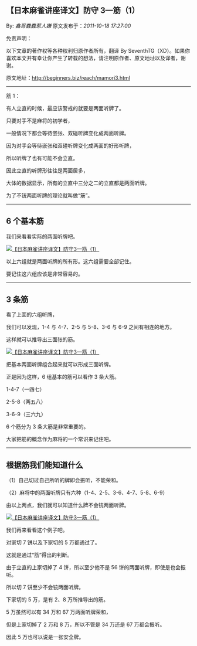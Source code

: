 ## 【日本麻雀讲座译文】防守 3—筋（1）

By: _鑫哥蠢蠢惹人嫌_ 原文发布于：_2011-10-18 17:27:00_

免责声明：

以下文章的著作权等各种权利归原作者所有，翻译 By
SeventhTG（XD）。如果你喜欢本文并有幸让你产生了转载的想法，请注明原作者、原文地址以及译者，谢谢。

原文地址：http://beginners.biz/reach/mamori3.html

---

筋 1：

有人立直的时候，最应该警戒的就要是两面听牌了。

只要对手不是麻将的初学者，

一般情况下都会等待嵌张、双碰听牌变化成两面听牌。

因为对手会等待嵌张和双碰听牌变化成两面的好形听牌，

所以听牌了也有可能不会立直。

因此立直的听牌形往往是两面居多，

大体的数据显示，所有的立直中三分之二的立直都是两面听牌。

为了不铳两面听牌的理论就叫做“筋”。

---

## 6 个基本筋

我们来看看实际的两面听牌吧。

[![【日本麻雀讲座译文】防守3—筋（1）](http://s12.sinaimg.cn/middle/7f78b76fgaf8f76efa58b&690)](http://photo.blog.sina.com.cn/showpic.html#blogid=7f78b76f0100ygll&url=http://s12.sinaimg.cn/orignal/7f78b76fgaf8f76efa58b)

以上六组就是两面听牌的所有形。这六组需要全部记住。

要记住这六组应该是非常容易的。

---

## 3 条筋

看了上面的六组听牌，

我们可以发现，1-4 与 4-7、2-5 与 5-8、3-6 与 6-9 之间有相连的地方。

这样就可以推导出三面张的筋。

[![【日本麻雀讲座译文】防守3—筋（1）](http://s5.sinaimg.cn/middle/7f78b76fg77f4c0693d54&690)](http://photo.blog.sina.com.cn/showpic.html#blogid=7f78b76f0100ygll&url=http://s5.sinaimg.cn/orignal/7f78b76fg77f4c0693d54)

把基本两面听牌组合起来就可以形成三面听牌。

正是因为这样，6 组基本的筋可以看作 3 条大筋。

1-4-7（一四七）

2-5-8（两五八）

3-6-9（三六九）

6 个筋分为 3 条大筋是非常重要的。

大家把筋的概念作为麻将的一个常识来记住吧。

---

## 根据筋我们能知道什么

（1）自己切过自己所听的牌即会振听，不能荣和。

（2）麻将中的两面听牌只有六种（1-4、2-5、3-6、4-7、5-8、6-9）

由以上两点，我们就可以知道什么牌不会铳两面听牌。

[![【日本麻雀讲座译文】防守3—筋（1）](http://s2.sinaimg.cn/middle/7f78b76fgaf8fa52c78a1&690)](http://photo.blog.sina.com.cn/showpic.html#blogid=7f78b76f0100ygll&url=http://s2.sinaimg.cn/orignal/7f78b76fgaf8fa52c78a1)

我们再来看看这个例子吧。

对家切 7 饼以及下家切的 5 万都通过了。

这就是通过“筋”得出的判断。

由于立直的上家切掉了 4 饼，所以至少他不是 56 饼的两面听牌，即使是也会振听。

所以切 7 饼至少不会铳两面听牌。

下家切的 5 万，是有 2、8 万所推导出的筋。

5 万虽然可以有 34 万和 67 万两面听牌荣和，

但是上家切掉了 2 万和 8 万，所以不管是 34 万还是 67 万都会振听。

因此 5 万也可以说是一张安全牌。
